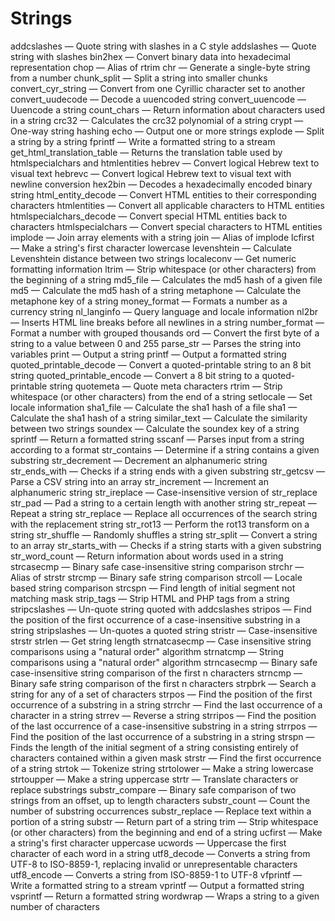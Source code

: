 # Strings

addcslashes — Quote string with slashes in a C style
addslashes — Quote string with slashes
bin2hex — Convert binary data into hexadecimal representation
chop — Alias of rtrim
chr — Generate a single-byte string from a number
chunk_split — Split a string into smaller chunks
convert_cyr_string — Convert from one Cyrillic character set to another
convert_uudecode — Decode a uuencoded string
convert_uuencode — Uuencode a string
count_chars — Return information about characters used in a string
crc32 — Calculates the crc32 polynomial of a string
crypt — One-way string hashing
echo — Output one or more strings
explode — Split a string by a string
fprintf — Write a formatted string to a stream
get_html_translation_table — Returns the translation table used by htmlspecialchars and htmlentities
hebrev — Convert logical Hebrew text to visual text
hebrevc — Convert logical Hebrew text to visual text with newline conversion
hex2bin — Decodes a hexadecimally encoded binary string
html_entity_decode — Convert HTML entities to their corresponding characters
htmlentities — Convert all applicable characters to HTML entities
htmlspecialchars_decode — Convert special HTML entities back to characters
htmlspecialchars — Convert special characters to HTML entities
implode — Join array elements with a string
join — Alias of implode
lcfirst — Make a string's first character lowercase
levenshtein — Calculate Levenshtein distance between two strings
localeconv — Get numeric formatting information
ltrim — Strip whitespace (or other characters) from the beginning of a string
md5_file — Calculates the md5 hash of a given file
md5 — Calculate the md5 hash of a string
metaphone — Calculate the metaphone key of a string
money_format — Formats a number as a currency string
nl_langinfo — Query language and locale information
nl2br — Inserts HTML line breaks before all newlines in a string
number_format — Format a number with grouped thousands
ord — Convert the first byte of a string to a value between 0 and 255
parse_str — Parses the string into variables
print — Output a string
printf — Output a formatted string
quoted_printable_decode — Convert a quoted-printable string to an 8 bit string
quoted_printable_encode — Convert a 8 bit string to a quoted-printable string
quotemeta — Quote meta characters
rtrim — Strip whitespace (or other characters) from the end of a string
setlocale — Set locale information
sha1_file — Calculate the sha1 hash of a file
sha1 — Calculate the sha1 hash of a string
similar_text — Calculate the similarity between two strings
soundex — Calculate the soundex key of a string
sprintf — Return a formatted string
sscanf — Parses input from a string according to a format
str_contains — Determine if a string contains a given substring
str_decrement — Decrement an alphanumeric string
str_ends_with — Checks if a string ends with a given substring
str_getcsv — Parse a CSV string into an array
str_increment — Increment an alphanumeric string
str_ireplace — Case-insensitive version of str_replace
str_pad — Pad a string to a certain length with another string
str_repeat — Repeat a string
str_replace — Replace all occurrences of the search string with the replacement string
str_rot13 — Perform the rot13 transform on a string
str_shuffle — Randomly shuffles a string
str_split — Convert a string to an array
str_starts_with — Checks if a string starts with a given substring
str_word_count — Return information about words used in a string
strcasecmp — Binary safe case-insensitive string comparison
strchr — Alias of strstr
strcmp — Binary safe string comparison
strcoll — Locale based string comparison
strcspn — Find length of initial segment not matching mask
strip_tags — Strip HTML and PHP tags from a string
stripcslashes — Un-quote string quoted with addcslashes
stripos — Find the position of the first occurrence of a case-insensitive substring in a string
stripslashes — Un-quotes a quoted string
stristr — Case-insensitive strstr
strlen — Get string length
strnatcasecmp — Case insensitive string comparisons using a "natural order" algorithm
strnatcmp — String comparisons using a "natural order" algorithm
strncasecmp — Binary safe case-insensitive string comparison of the first n characters
strncmp — Binary safe string comparison of the first n characters
strpbrk — Search a string for any of a set of characters
strpos — Find the position of the first occurrence of a substring in a string
strrchr — Find the last occurrence of a character in a string
strrev — Reverse a string
strripos — Find the position of the last occurrence of a case-insensitive substring in a string
strrpos — Find the position of the last occurrence of a substring in a string
strspn — Finds the length of the initial segment of a string consisting entirely of characters contained within a given mask
strstr — Find the first occurrence of a string
strtok — Tokenize string
strtolower — Make a string lowercase
strtoupper — Make a string uppercase
strtr — Translate characters or replace substrings
substr_compare — Binary safe comparison of two strings from an offset, up to length characters
substr_count — Count the number of substring occurrences
substr_replace — Replace text within a portion of a string
substr — Return part of a string
trim — Strip whitespace (or other characters) from the beginning and end of a string
ucfirst — Make a string's first character uppercase
ucwords — Uppercase the first character of each word in a string
utf8_decode — Converts a string from UTF-8 to ISO-8859-1, replacing invalid or unrepresentable characters
utf8_encode — Converts a string from ISO-8859-1 to UTF-8
vfprintf — Write a formatted string to a stream
vprintf — Output a formatted string
vsprintf — Return a formatted string
wordwrap — Wraps a string to a given number of characters

